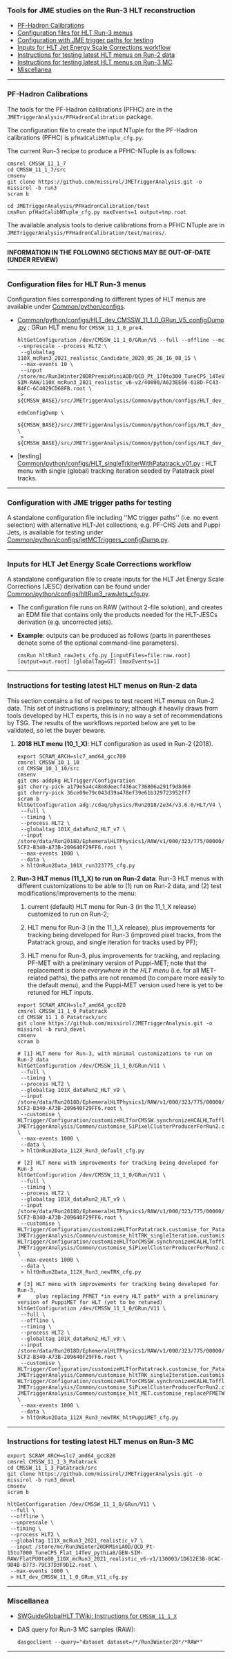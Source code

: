### Tools for JME studies on the Run-3 HLT reconstruction

* [PF-Hadron Calibrations](#pf-hadron-calibrations)
* [Configuration files for HLT Run-3 menus](#configuration-files-for-hlt-run-3-menus)
* [Configuration with JME trigger paths for testing](#configuration-with-jme-trigger-paths-for-testing)
* [Inputs for HLT Jet Energy Scale Corrections workflow](#inputs-for-hlt-jet-energy-scale-corrections-workflow)
* [Instructions for testing latest HLT menus on Run-2 data](#instructions-for-testing-latest-hlt-menus-on-run-2-data)
* [Instructions for testing latest HLT menus on Run-3 MC](#instructions-for-testing-latest-hlt-menus-on-run-3-mc)
* [Miscellanea](#miscellanea)

----------

### PF-Hadron Calibrations

The tools for the PF-Hadron calibrations (PFHC) are
in the `JMETriggerAnalysis/PFHadronCalibration` package.

The configuration file to create the input NTuple
for the PF-Hadron calibrations (PFHC)
is `pfHadCalibNTuple_cfg.py`.

The current Run-3 recipe to produce a PFHC-NTuple is as follows:
```shell
cmsrel CMSSW_11_1_7
cd CMSSW_11_1_7/src
cmsenv
git clone https://github.com/missirol/JMETriggerAnalysis.git -o missirol -b run3
scram b

cd JMETriggerAnalysis/PFHadronCalibration/test
cmsRun pfHadCalibNTuple_cfg.py maxEvents=1 output=tmp.root
```

The available analysis tools to
derive calibrations from a PFHC NTuple are in
`JMETriggerAnalysis/PFHadronCalibration/test/macros/`.

----------

**INFORMATION IN THE FOLLOWING SECTIONS MAY BE OUT-OF-DATE (UNDER REVIEW)**

----------

### Configuration files for HLT Run-3 menus

Configuration files corresponding to different types of HLT menus are available under
[Common/python/configs](https://github.com/missirol/JMETriggerAnalysis/tree/run3/Common/python/configs).

 * [Common/python/configs/HLT_dev_CMSSW_11_1_0_GRun_V5_configDump.py](https://github.com/missirol/JMETriggerAnalysis/blob/run3/Common/python/configs/HLT_dev_CMSSW_11_1_0_GRun_V5_configDump.py) :
   GRun HLT menu for `CMSSW_11_1_0_pre4`.
   ```shell
   hltGetConfiguration /dev/CMSSW_11_1_0/GRun/V5 --full --offline --mc --unprescale --process HLT2 \
    --globaltag 110X_mcRun3_2021_realistic_Candidate_2020_05_26_16_08_15 \
    --max-events 10 \
    --input /store/mc/Run3Winter20DRPremixMiniAOD/QCD_Pt_170to300_TuneCP5_14TeV_pythia8/GEN-SIM-RAW/110X_mcRun3_2021_realistic_v6-v2/40000/A623EE66-618D-FC43-B4FC-6C4029CD68FB.root \
    > ${CMSSW_BASE}/src/JMETriggerAnalysis/Common/python/configs/HLT_dev_CMSSW_11_1_0_GRun_V5.py

   edmConfigDump \
      ${CMSSW_BASE}/src/JMETriggerAnalysis/Common/python/configs/HLT_dev_CMSSW_11_1_0_GRun_V5.py \
    > ${CMSSW_BASE}/src/JMETriggerAnalysis/Common/python/configs/HLT_dev_CMSSW_11_1_0_GRun_V5_configDump.py
   ```

 * [testing] [Common/python/configs/HLT_singleTrkIterWithPatatrack_v01.py](https://github.com/missirol/JMETriggerAnalysis/blob/run3/Common/python/configs/HLT_singleTrkIterWithPatatrack_v01.py) :
   HLT menu with single (global) tracking iteration seeded by Patatrack pixel tracks.

----------

### Configuration with JME trigger paths for testing

A standalone configuration file including
''MC trigger paths'' (i.e. no event selection)
with alternative HLT-Jet collections, e.g. PF-CHS Jets and Puppi Jets,
is available for testing under
[Common/python/configs/jetMCTriggers_configDump.py](https://github.com/missirol/JMETriggerAnalysis/tree/run3/Common/python/configs/jetMCTriggers_configDump.py).

----------

### Inputs for HLT Jet Energy Scale Corrections workflow

A standalone configuration file to create inputs
for the HLT Jet Energy Scale Corrections (JESC) derivation
can be found under
[Common/python/configs/hltRun3_rawJets_cfg.py](https://github.com/missirol/JMETriggerAnalysis/blob/run3/Common/python/configs/hltRun3_rawJets_cfg.py).

  * The configuration file runs on RAW (without 2-file solution),
    and creates an EDM file that contains
    only the products needed for
    the HLT-JESCs derivation
    (e.g. uncorrected jets).

  * **Example**: outputs can be produced as follows
    (parts in parentheses denote some of the optional command-line parameters).
    ```
    cmsRun hltRun3_rawJets_cfg.py [inputFiles=file:raw.root] [output=out.root] [globalTag=GT] [maxEvents=1]
    ```

----------

### Instructions for testing latest HLT menus on Run-2 data

This section contains a list of recipes to test
recent HLT menus on Run-2 data.
This set of instructions is preliminary;
although it heavily draws from tools developed by HLT experts,
this is in no way a set of recommendations by TSG.
The results of the workflows reported below are yet to be validated, so let the buyer beware.

 1. **2018 HLT menu (10_1_X)**:
    HLT configuration as used in Run-2 (2018).
    ```
    export SCRAM_ARCH=slc7_amd64_gcc700
    cmsrel CMSSW_10_1_10
    cd CMSSW_10_1_10/src
    cmsenv
    git cms-addpkg HLTrigger/Configuration
    git cherry-pick a179e5a4c48e8deecf436ac736806a291f9d8d60
    git cherry-pick 36ce09e79c043d39a478ef39e61b329723952ff7
    scram b
    hltGetConfiguration adg:/cdaq/physics/Run2018/2e34/v3.6.0/HLT/V4 \
     --full \
     --timing \
     --process HLT2 \
     --globaltag 101X_dataRun2_HLT_v7 \
     --input /store/data/Run2018D/EphemeralHLTPhysics1/RAW/v1/000/323/775/00000/2E066536-5CF2-B340-A73B-209640F29FF6.root \
     --max-events 1000 \
     --data \
     > hltOnRun2Data_101X_run323775_cfg.py
    ```

 1. **Run-3 HLT menus (11_1_X) to run on Run-2 data**:
    Run-3 HLT menus with different customizations to be able to (1) run on Run-2 data, and (2) test modifications/improvements to the menu:

      1. current (default) HLT menu for Run-3 (in the 11_1_X release) customized to run on Run-2; 

      1. HLT menu for Run-3 (in the 11_1_X release), plus improvements for tracking being developed for Run-3
         (improved pixel tracks, from the Patatrack group, and single iteration for tracks used by PF);

      1. HLT menu for Run-3, plus improvements for tracking, and replacing PF-MET with a preliminary version of Puppi-MET;
         note that the replacement is done *everywhere in the HLT menu* (i.e. for all MET-related paths),
         the paths are not renamed (to compare more easily to the default menu),
         and the Puppi-MET version used here is yet to be retuned for HLT inputs.

    ```
    export SCRAM_ARCH=slc7_amd64_gcc820
    cmsrel CMSSW_11_1_0_Patatrack
    cd CMSSW_11_1_0_Patatrack/src
    git clone https://github.com/missirol/JMETriggerAnalysis.git -o missirol -b run3_devel
    cmsenv
    scram b

    # [1] HLT menu for Run-3, with minimal customizations to run on Run-2 data
    hltGetConfiguration /dev/CMSSW_11_1_0/GRun/V11 \
     --full \
     --timing \
     --process HLT2 \
     --globaltag 101X_dataRun2_HLT_v9 \
     --input /store/data/Run2018D/EphemeralHLTPhysics1/RAW/v1/000/323/775/00000/2E066536-5CF2-B340-A73B-209640F29FF6.root \
     --customise \
    HLTrigger/Configuration/customizeHLTforCMSSW.synchronizeHCALHLTofflineRun3on2018data,\
    JMETriggerAnalysis/Common/customise_SiPixelClusterProducerForRun2.customise_SiPixelClusterProducerForRun2 \
     --max-events 1000 \
     --data \
     > hltOnRun2Data_112X_Run3_default_cfg.py

    # [2] HLT menu with improvements for tracking being developed for Run-3
    hltGetConfiguration /dev/CMSSW_11_1_0/GRun/V11 \
     --full \
     --timing \
     --process HLT2 \
     --globaltag 101X_dataRun2_HLT_v9 \
     --input /store/data/Run2018D/EphemeralHLTPhysics1/RAW/v1/000/323/775/00000/2E066536-5CF2-B340-A73B-209640F29FF6.root \
     --customise \
    HLTrigger/Configuration/customizeHLTforPatatrack.customise_for_Patatrack_on_cpu,\
    JMETriggerAnalysis/Common/customise_hltTRK_singleIteration.customise_hltTRK_singleIteration,\
    HLTrigger/Configuration/customizeHLTforCMSSW.synchronizeHCALHLTofflineRun3on2018data,\
    JMETriggerAnalysis/Common/customise_SiPixelClusterProducerForRun2.customise_SiPixelClusterProducerForRun2 \
     --max-events 1000 \
     --data \
     > hltOnRun2Data_112X_Run3_newTRK_cfg.py

    # [3] HLT menu with improvements for tracking being developed for Run-3,
    #     plus replacing PFMET *in every HLT path* with a preliminary version of PuppiMET for HLT (yet to be retuned)
    hltGetConfiguration /dev/CMSSW_11_1_0/GRun/V11 \
     --full \
     --offline \
     --timing \
     --process HLT2 \
     --globaltag 101X_dataRun2_HLT_v9 \
     --input /store/data/Run2018D/EphemeralHLTPhysics1/RAW/v1/000/323/775/00000/2E066536-5CF2-B340-A73B-209640F29FF6.root \
     --customise \
    HLTrigger/Configuration/customizeHLTforPatatrack.customise_for_Patatrack_on_cpu,\
    JMETriggerAnalysis/Common/customise_hltTRK_singleIteration.customise_hltTRK_singleIteration,\
    HLTrigger/Configuration/customizeHLTforCMSSW.synchronizeHCALHLTofflineRun3on2018data,\
    JMETriggerAnalysis/Common/customise_SiPixelClusterProducerForRun2.customise_SiPixelClusterProducerForRun2,\
    JMETriggerAnalysis/Common/customise_hlt_MET.customise_replacePFMETWithPuppiMETBasedOnPatatrackPixelVertices \
     --max-events 1000 \
     --data \
     > hltOnRun2Data_112X_Run3_newTRK_hltPuppiMET_cfg.py
    ```

----------

### Instructions for testing latest HLT menus on Run-3 MC

```
export SCRAM_ARCH=slc7_amd64_gcc820
cmsrel CMSSW_11_1_3_Patatrack
cd CMSSW_11_1_3_Patatrack/src
git clone https://github.com/missirol/JMETriggerAnalysis.git -o missirol -b run3_devel
cmsenv
scram b

hltGetConfiguration /dev/CMSSW_11_1_0/GRun/V11 \
 --full \
 --offline \
 --unprescale \
 --timing \
 --process HLT2 \
 --globaltag 111X_mcRun3_2021_realistic_v7 \
 --input /store/mc/Run3Winter20DRMiniAOD/QCD_Pt-15to7000_TuneCP5_Flat_14TeV_pythia8/GEN-SIM-RAW/FlatPU0to80_110X_mcRun3_2021_realistic_v6-v1/130003/1D612E3B-8CAC-9D4B-B773-79C37D3F9D12.root \
 --max-events 1000 \
 > HLT_dev_CMSSW_11_1_0_GRun_V11_cfg.py
```

----------

### Miscellanea

 * [SWGuideGlobalHLT TWiki: Instructions for `CMSSW_11_1_X`](https://twiki.cern.ch/twiki/bin/view/CMSPublic/SWGuideGlobalHLT#Using_CMSSW_10_6_or_CMSSW_11_0_o)

 * DAS query for Run-3 MC samples (RAW):
   ```
   dasgoclient --query="dataset dataset=/*/Run3Winter20*/*RAW*"
   ```

----------

